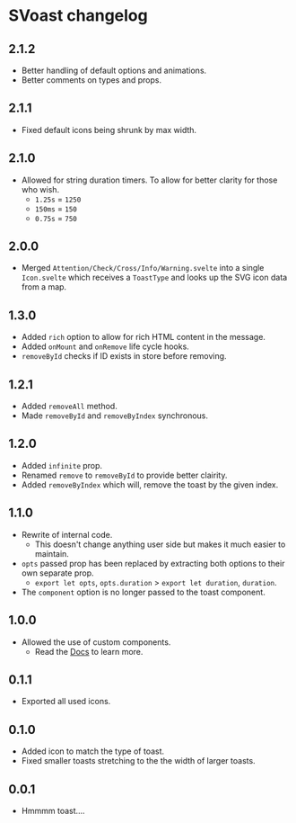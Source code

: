 # SVoast changelog

## 2.1.2

- Better handling of default options and animations.
- Better comments on types and props.

## 2.1.1

- Fixed default icons being shrunk by max width.

## 2.1.0

- Allowed for string duration timers. To allow for better clarity for those who wish.
  - `1.25s` = `1250`
  - `150ms` = `150`
  - `0.75s` = `750`

## 2.0.0

- Merged `Attention/Check/Cross/Info/Warning.svelte` into a single `Icon.svelte` which receives a `ToastType` and looks up the SVG icon data from a map.

## 1.3.0

- Added `rich` option to allow for rich HTML content in the message.
- Added `onMount` and `onRemove` life cycle hooks.
- `removeById` checks if ID exists in store before removing.

## 1.2.1

- Added `removeAll` method.
- Made `removeById` and `removeByIndex` synchronous.

## 1.2.0

- Added `infinite` prop.
- Renamed `remove` to `removeById` to provide better clairity.
- Added `removeByIndex` which will, remove the toast by the given index.

## 1.1.0

- Rewrite of internal code.
  - This doesn't change anything user side but makes it much easier to maintain.
- `opts` passed prop has been replaced by extracting both options to their own separate prop.
  - `export let opts`, `opts.duration` > `export let duration`, `duration`.
- The `component` option is no longer passed to the toast component.

## 1.0.0

- Allowed the use of custom components.
  - Read the [Docs](https://svoast.vercel.app/#custom-components) to learn more.

## 0.1.1

- Exported all used icons.

## 0.1.0

- Added icon to match the type of toast.
- Fixed smaller toasts stretching to the the width of larger toasts.

## 0.0.1

- Hmmmm toast....
